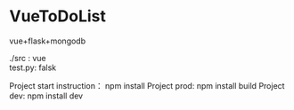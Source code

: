 # VueToDoList
vue+flask+mongodb

./src  : vue  
test.py: falsk  
  

Project start instruction： npm install
Project prod: npm install build
Project dev: npm install dev
